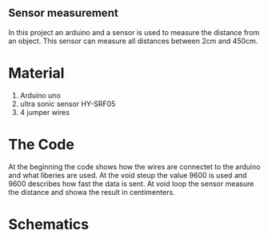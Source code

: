 ## Sensor measurement
In this project an arduino and a sensor is used to measure the distance from an object. This sensor can measure all distances between 2cm and 450cm. 
# Material
1. Arduino uno
2. ultra sonic sensor HY-SRF05
3. 4 jumper wires
# The Code
At the beginning the code shows how the wires are connectet to the arduino and what liberies are used. At the void steup the value 9600 is used and 9600 describes how fast the data is sent. At void loop the sensor measure the distance and showa the result in centimenters.
# Schematics

